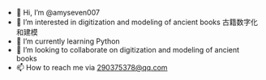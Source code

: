 - 👋 Hi, I’m @amyseven007
- 👀 I’m interested in digitization and modeling of ancient books 古籍数字化和建模
- 🌱 I’m currently learning Python
- 💞️ I’m looking to collaborate on digitization and modeling of ancient books
- 📫 How to reach me via 290375378@qq.com

<!---
amyseven007/amyseven007 is a ✨ special ✨ repository because its `README.md` (this file) appears on your GitHub profile.
You can click the Preview link to take a look at your changes.
--->
